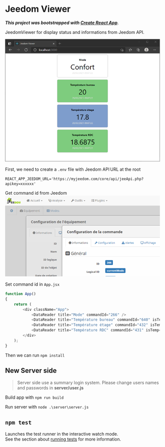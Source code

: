# Jeedom Viewer
***This project was bootstrapped with [Create React App](https://github.com/facebook/create-react-app)***.

JeedomViewer for display status and informations from Jeedom API.

![screen](screen-1.png?raw=true)

First, we need to create a `.env` file with Jeedom API URL at the root

```
REACT_APP_JEEDOM_URL='https://myjeedom.com/core/api/jeeApi.php?apikey=xxxxxx'
```
Get command id from Jeedom
![screen-3](screen-2.png?raw=true)

Set command id in `App.jsx`
```javascript
function App() 
{
    return (
        <div className="App">
            <DataReader title="Mode" commandId="266" />
            <DataReader title="Température bureau" commandId="640" isTemp={true}/>
            <DataReader title="Température étage" commandId="432" isTemp={true}/>
            <DataReader title="Température RDC" commandId="431" isTemp={true}/>
        </div>
    );
}
```
Then we can run `npm install`

## New Server side
> Server side use a summary login system. Please change users names and passwords in **server/user.js**

Build app with `npm run build`

Run server with `node .\server\server.js`
## `npm test`

Launches the test runner in the interactive watch mode.\
See the section about [running tests](https://facebook.github.io/create-react-app/docs/running-tests) for more information.
